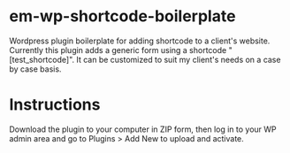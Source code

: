 # em-wp-shortcode-boilerplate
Wordpress plugin boilerplate for adding shortcode to a client's website. Currently this plugin adds a generic form using a shortcode "[test_shortcode]". It can be customized to suit my client's needs on a case by case basis.<br>
# Instructions
Download the plugin to your computer in ZIP form, then log in to your WP admin area and go to Plugins > Add New to upload and activate.
